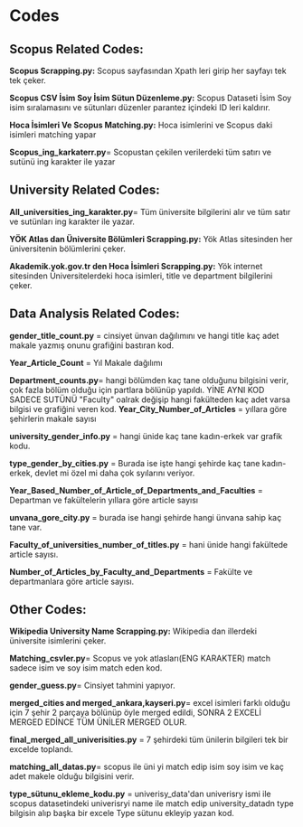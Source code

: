 # Codes

## Scopus Related Codes:

**Scopus Scrapping.py:** Scopus sayfasından Xpath leri girip her sayfayı tek tek çeker.

**Scopus CSV İsim Soy İsim Sütun Düzenleme.py:** Scopus Dataseti İsim Soy isim sıralamasını ve sütunları düzenler parantez içindeki ID leri kaldırır.

**Hoca İsimleri Ve Scopus Matching.py:** Hoca isimlerini ve Scopus daki isimleri matching yapar

**Scopus_ing_karkaterr.py**= Scopustan çekilen verilerdeki tüm satırı ve sutünü ing karakter ile yazar 


## University Related Codes:
**All_universities_ing_karakter.py**= Tüm üniversite bilgilerini alır ve tüm satır ve sutünları ing karakter ile yazar.

**YÖK Atlas dan Üniversite Bölümleri Scrapping.py:** Yök Atlas sitesinden her üniversitenin bölümlerini çeker.

**Akademik.yok.gov.tr den Hoca İsimleri Scrapping.py:** Yök internet sitesinden Üniversitelerdeki hoca isimleri, title ve department bilgilerini çeker.

## Data Analysis Related Codes:

**gender_title_count.py** = cinsiyet ünvan dağılımını ve hangi title kaç adet makale yazmış onunu grafiğini bastıran kod.

**Year_Article_Count** = Yıl Makale dağılımı

**Department_counts.py**= hangi bölümden kaç tane olduğunu bilgisini verir, çok fazla bölüm olduğu için partlara bölünüp yapıldı. YİNE AYNI KOD SADECE SUTÜNÜ "Faculty" oalrak değişip hangi fakülteden kaç adet varsa bilgisi ve grafiğini veren kod.
**Year_City_Number_of_Articles** = yıllara göre şehirlerin makale sayısı 

**university_gender_info.py**  = hangi ünide kaç tane kadın-erkek var grafik kodu.

**type_gender_by_cities.py** = Burada ise işte hangi şehirde kaç tane kadın-erkek, devlet mi özel mi daha çok syılarını veriyor.

**Year_Based_Number_of_Article_of_Departments_and_Faculties** = Departman ve fakültelerin yıllara göre article sayısı

**unvana_gore_city.py** = burada ise hangi şehirde hangi ünvana sahip kaç tane var.

**Faculty_of_universities_number_of_titles.py** = hani ünide hangi fakültede article sayısı.

**Number_of_Articles_by_Faculty_and_Departments** = Fakülte ve departmanlara göre article sayısı.

## Other Codes:

**Wikipedia University Name Scrapping.py:** Wikipedia dan illerdeki üniversite isimlerini çeker.

**Matching_csvler.py**= Scopus ve yok atlasları(ENG KARAKTER) match sadece isim ve soy isim match eden kod.

**gender_guess.py**= Cinsiyet tahmini yapıyor.

**merged_cities and merged_ankara,kayseri.py**= excel isimleri farklı olduğu için 7 şehir 2 parçaya bölünüp öyle merged edildi, SONRA 2 EXCELİ MERGED EDİNCE TÜM ÜNİLER MERGED OLUR.

**final_merged_all_univerisities.py** = 7 şehirdeki tüm ünilerin bilgileri tek bir excelde toplandı.

**matching_all_datas.py**= scopus ile üni yi match edip isim soy isim ve kaç adet makele olduğu bilgisini verir.

**type_sütunu_ekleme_kodu.py** = univerisy_data'dan univerisry ismi ile scopus datasetindeki univerisryi name ile  match edip university_datadn type bilgisin alıp başka bir excele Type sütunu ekleyip yazan kod.















